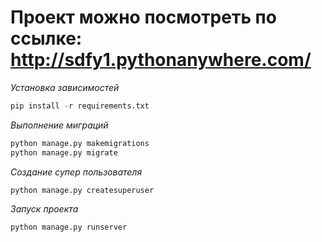 # Проект можно посмотреть по ссылке: http://sdfy1.pythonanywhere.com/


_Установка зависимостей_
```python
pip install -r requirements.txt
```

_Выполнение миграций_
```python
python manage.py makemigrations
python manage.py migrate
```

_Создание супер пользователя_
```python
python manage.py createsuperuser
```

_Запуск проекта_
```python
python manage.py runserver
```

